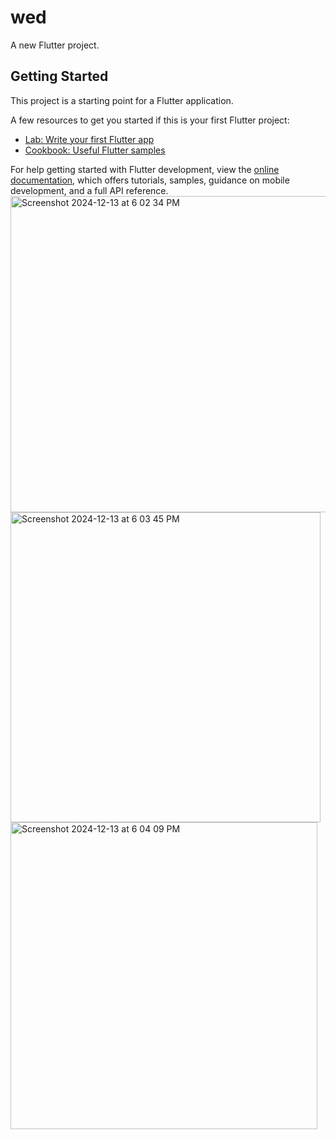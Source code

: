 # wed

A new Flutter project.

## Getting Started

This project is a starting point for a Flutter application.

A few resources to get you started if this is your first Flutter project:

- [Lab: Write your first Flutter app](https://docs.flutter.dev/get-started/codelab)
- [Cookbook: Useful Flutter samples](https://docs.flutter.dev/cookbook)

For help getting started with Flutter development, view the
[online documentation](https://docs.flutter.dev/), which offers tutorials,
samples, guidance on mobile development, and a full API reference.
<img width="506" alt="Screenshot 2024-12-13 at 6 02 34 PM" src="https://github.com/user-attachments/assets/c9f767ca-e2b5-4c26-9f93-6cdd5a6deb57" />
<img width="496" alt="Screenshot 2024-12-13 at 6 03 45 PM" src="https://github.com/user-attachments/assets/1154f173-5ac8-412a-87d5-e9d2e9342463" />
<img width="491" alt="Screenshot 2024-12-13 at 6 04 09 PM" src="https://github.com/user-attachments/assets/3fa6a32b-fc8f-41e9-a89c-af249e252c12" />


